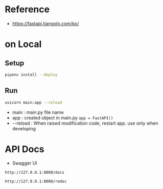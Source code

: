 # Reference
- https://fastapi.tiangolo.com/ko/

# on Local
## Setup
```bash
pipenv install --deploy
```

## Run
```bash
uvicorn main:app --reload
```
- main : main.py file name
- app : created object in main.py ```app = FastAPI()```
- --reload : When raised modification code, restart app. use only when developing

# API Docs
- Swagger UI
```
http://127.0.0.1:8000/docs
```

```
http://127.0.0.1:8000/redoc
```
